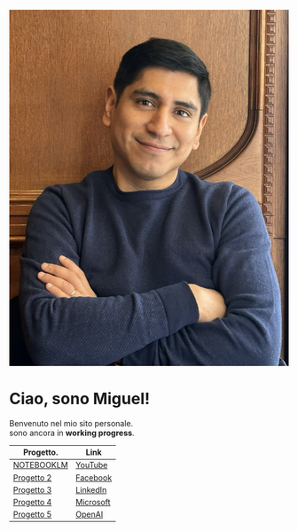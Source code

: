 ![La mia foto](foto.jpeg)

# Ciao, sono Miguel!

Benvenuto nel mio sito personale.  
sono ancora in **working progress**.

| Progetto.  | Link |
|------------|---------|
| [NOTEBOOKLM](https://www.google.com) | [YouTube](https://www.youtube.com) |
| [Progetto 2](https://www.github.com) | [Facebook](https://www.facebook.com) |
| [Progetto 3](https://www.instagram.com) | [LinkedIn](https://www.linkedin.com) |
| [Progetto 4](https://www.apple.com) | [Microsoft](https://www.microsoft.com) |
| [Progetto 5](https://www.netflix.com) | [OpenAI](https://openai.com) |
<!--
**MiguelAngel-84/MiguelAngel-84** is a ✨ _special_ ✨ repository because its `README.md` (this file) appears on your GitHub profile.

Here are some ideas to get you started:

- 🔭 I’m currently working on ...
- 🌱 I’m currently learning ...
- 👯 I’m looking to collaborate on ...
- 🤔 I’m looking for help with ...
- 💬 Ask me about ...
- 📫 How to reach me: ...
- 😄 Pronouns: ...
- ⚡ Fun fact: ...
-->
